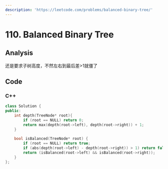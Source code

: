 ```yaml
---
description: 'https://leetcode.com/problems/balanced-binary-tree/'
---
```


# 110. Balanced Binary Tree

## Analysis

还是要求子树高度，不然左右到最后差&gt;1就僵了

## Code

### C++ 

```cpp
class Solution {
public:
    int depth(TreeNode* root){
        if (root == NULL) return 0;
        return max(depth(root->left), depth(root->right)) + 1;
    }
    
    bool isBalanced(TreeNode* root) {
        if (root == NULL) return true;
        if (abs(depth(root->left) - depth(root->right)) > 1) return false;
        return (isBalanced(root->left) && isBalanced(root->right));
    }
};
```


